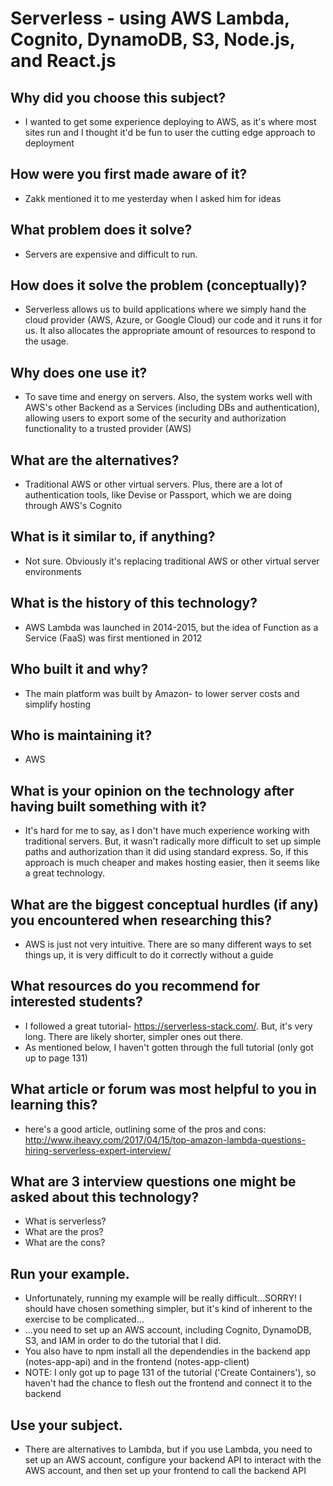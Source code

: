 # Serverless - using AWS Lambda, Cognito, DynamoDB, S3, Node.js, and React.js #


## Why did you choose this subject? ##
- I wanted to get some experience deploying to AWS, as it's where most sites run and I thought it'd be fun to user the cutting edge approach to deployment

## How were you first made aware of it? ##
- Zakk mentioned it to me yesterday when I asked him for ideas

## What problem does it solve? ##
- Servers are expensive and difficult to run.  

## How does it solve the problem (conceptually)? ##
- Serverless allows us to build applications where we simply hand the cloud provider (AWS, Azure, or Google Cloud) our code and it runs it for us. It also allocates the appropriate amount of resources to respond to the usage.

## Why does one use it? ##
- To save time and energy on servers.  Also, the system works well with AWS's other Backend as a Services (including DBs and authentication), allowing users to export some of the security and authorization functionality to a trusted provider (AWS)

## What are the alternatives? ##
- Traditional AWS or other virtual servers.  Plus, there are a lot of authentication tools, like Devise or Passport, which we are doing through AWS's Cognito

## What is it similar to, if anything? ##
- Not sure.  Obviously it's replacing traditional AWS or other virtual server environments

## What is the history of this technology? ##
- AWS Lambda was launched in 2014-2015, but the idea of Function as a Service (FaaS) was first mentioned in 2012

## Who built it and why? ##
- The main platform was built by Amazon- to lower server costs and simplify hosting

## Who is maintaining it? ##
- AWS

## What is your opinion on the technology after having built something with it? ##
- It's hard for me to say, as I don't have much experience working with traditional servers.  But, it wasn't radically more difficult to set up simple paths and authorization than it did using standard express.  So, if this approach is much cheaper and makes hosting easier, then it seems like a great technology.

## What are the biggest conceptual hurdles (if any) you encountered when researching this? ##
- AWS is just not very intuitive.  There are so many different ways to set things up, it is very difficult to do it correctly without a guide

## What resources do you recommend for interested students? ##
- I followed a great tutorial- https://serverless-stack.com/.  But, it's very long.  There are likely shorter, simpler ones out there.
- As mentioned below, I haven't gotten through the full tutorial (only got up to page 131)

## What article or forum was most helpful to you in learning this? ##
- here's a good article, outlining some of the pros and cons: http://www.iheavy.com/2017/04/15/top-amazon-lambda-questions-hiring-serverless-expert-interview/

## What are 3 interview questions one might be asked about this technology? ##
- What is serverless?
- What are the pros?
- What are the cons?

## Run your example. ##
- Unfortunately, running my example will be really difficult...SORRY!  I should have chosen something simpler, but it's kind of inherent to the exercise to be complicated...
- ...you need to set up an AWS account, including Cognito, DynamoDB, S3, and IAM in order to do the tutorial that I did.
- You also have to npm install all the dependendies in the backend app (notes-app-api) and in the frontend (notes-app-client)
- NOTE: I only got up to page 131 of the tutorial ('Create Containers'), so haven't had the chance to flesh out the frontend and connect it to the backend


## Use your subject. ##
- There are alternatives to Lambda, but if you use Lambda, you need to set up an AWS account, configure your backend API to interact with the AWS account, and then set up your frontend to call the backend API
